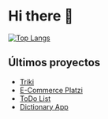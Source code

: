  
# Hi there 👋
    
[![Top Langs](https://github-readme-stats.vercel.app/api/top-langs/?username=yesidexe&hide_progress=false)](https://github.com/anuraghazra/github-readme-stats)

## **Últimos proyectos**

- [Triki](https://github.com/yesidexe/Triki)
- [E-Commerce Platzi](https://github.com/yesidexe/E-Commerce-platzi)
- [ToDo List](https://github.com/yesidexe/Todo-list)
- [Dictionary App](https://github.com/yesidexe/Dictionary-app)



